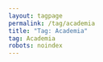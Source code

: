```yaml
---
layout: tagpage
permalink: /tag/academia
title: "Tag: Academia"
tag: Academia
robots: noindex
---
```

